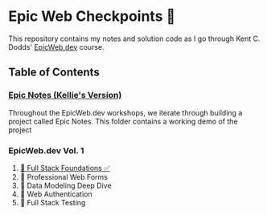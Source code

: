 # Epic Web Checkpoints 🚀

This repository contains my notes and solution code as I go through Kent C. Dodds' [EpicWeb.dev](https://www.epicweb.dev/) course.

## Table of Contents

### [Epic Notes (Kellie's Version)](./epic-notes/)

Throughout the EpicWeb.dev workshops, we iterate through building a project called Epic Notes. This folder contains a working demo of the project

### EpicWeb.dev Vol. 1

1. [🔭 Full Stack Foundations ✅](./full-stack-foundations/)
2. 📝 Professional Web Forms
3. 💾 Data Modeling Deep Dive
4. 🔐 Web Authentication
5. 🧪 Full Stack Testing
